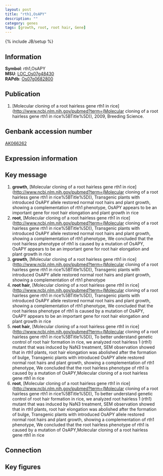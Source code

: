 ```yaml
---
layout: post
title: "rth1,OsAPY"
description: ""
category: genes
tags: [growth, root, root hair, Gene]
---
```

{% include JB/setup %}

## Information
__Symbol__: rth1,OsAPY  
__MSU__: [LOC_Os07g48430](http://rice.plantbiology.msu.edu/cgi-bin/ORF_infopage.cgi?orf=LOC_Os07g48430)  
__RAPdb__: [Os07g0682800](http://rapdb.dna.affrc.go.jp/viewer/gbrowse_details/irgsp1?name=Os07g0682800)  

## Publication
1. [Molecular cloning of a root hairless gene rth1 in rice](http://www.ncbi.nlm.nih.gov/pubmed?term=(Molecular cloning of a root hairless gene rth1 in rice%5BTitle%5D)), 2009, Breeding Science.

## Genbank accession number
[AK066262](http://www.ncbi.nlm.nih.gov/nuccore/AK066262)

## Expression information

## Key message
1. __growth__, [Molecular cloning of a root hairless gene rth1 in rice](http://www.ncbi.nlm.nih.gov/pubmed?term=(Molecular cloning of a root hairless gene rth1 in rice%5BTitle%5D)),  Transgenic plants with introduced OsAPY allele restored normal root hairs and plant growth, showing a complementation of rth1 phenotype, OsAPY appears to be an important gene for root hair elongation and plant growth in rice
2. __root__, [Molecular cloning of a root hairless gene rth1 in rice](http://www.ncbi.nlm.nih.gov/pubmed?term=(Molecular cloning of a root hairless gene rth1 in rice%5BTitle%5D)),  Transgenic plants with introduced OsAPY allele restored normal root hairs and plant growth, showing a complementation of rth1 phenotype, We concluded that the root hairless phenotype of rth1 is caused by a mutation of OsAPY, OsAPY appears to be an important gene for root hair elongation and plant growth in rice
3. __growth__, [Molecular cloning of a root hairless gene rth1 in rice](http://www.ncbi.nlm.nih.gov/pubmed?term=(Molecular cloning of a root hairless gene rth1 in rice%5BTitle%5D)),  Transgenic plants with introduced OsAPY allele restored normal root hairs and plant growth, showing a complementation of rth1 phenotype
4. __root hair__, [Molecular cloning of a root hairless gene rth1 in rice](http://www.ncbi.nlm.nih.gov/pubmed?term=(Molecular cloning of a root hairless gene rth1 in rice%5BTitle%5D)),  Transgenic plants with introduced OsAPY allele restored normal root hairs and plant growth, showing a complementation of rth1 phenotype, We concluded that the root hairless phenotype of rth1 is caused by a mutation of OsAPY, OsAPY appears to be an important gene for root hair elongation and plant growth in rice
5. __root hair__, [Molecular cloning of a root hairless gene rth1 in rice](http://www.ncbi.nlm.nih.gov/pubmed?term=(Molecular cloning of a root hairless gene rth1 in rice%5BTitle%5D)),  To better understand genetic control of root hair formation in rice, we analyzed root hairless 1 (rth1) mutant that was induced by NaN3 treatment, SEM observation showed that in rth1 plants, root hair elongation was abolished after the formation of bulge, Transgenic plants with introduced OsAPY allele restored normal root hairs and plant growth, showing a complementation of rth1 phenotype, We concluded that the root hairless phenotype of rth1 is caused by a mutation of OsAPY,Molecular cloning of a root hairless gene rth1 in rice
6. __root__, [Molecular cloning of a root hairless gene rth1 in rice](http://www.ncbi.nlm.nih.gov/pubmed?term=(Molecular cloning of a root hairless gene rth1 in rice%5BTitle%5D)),  To better understand genetic control of root hair formation in rice, we analyzed root hairless 1 (rth1) mutant that was induced by NaN3 treatment, SEM observation showed that in rth1 plants, root hair elongation was abolished after the formation of bulge, Transgenic plants with introduced OsAPY allele restored normal root hairs and plant growth, showing a complementation of rth1 phenotype, We concluded that the root hairless phenotype of rth1 is caused by a mutation of OsAPY,Molecular cloning of a root hairless gene rth1 in rice

## Connection

## Key figures


